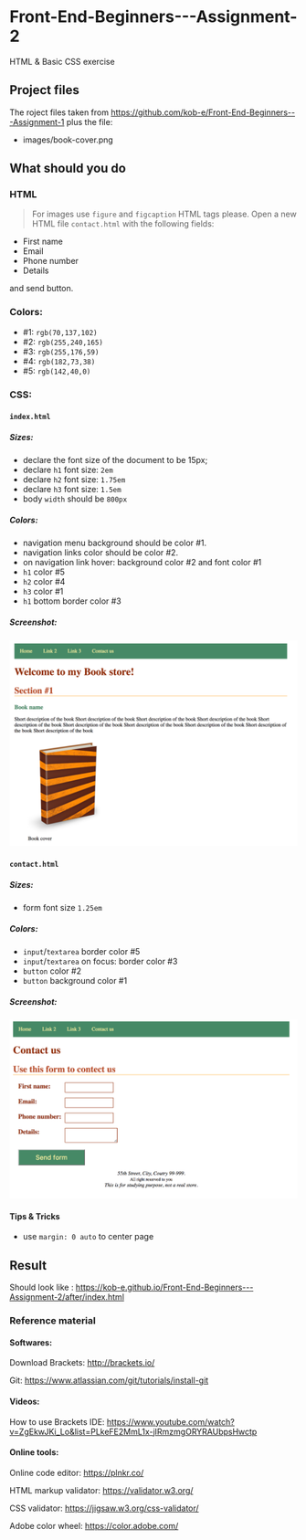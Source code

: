 # Front-End-Beginners---Assignment-2
HTML &amp; Basic CSS exercise

## Project files
The roject files taken from https://github.com/kob-e/Front-End-Beginners---Assignment-1
plus the file:
* images/book-cover.png


## What should you do
### HTML
> For images use `figure` and `figcaption` HTML tags please.
Open a new HTML file `contact.html` with the following fields:
* First name
* Email
* Phone number
* Details

and send button.

### Colors:
* #1: `rgb(70,137,102)`
* #2: `rgb(255,240,165)`
* #3: `rgb(255,176,59)`
* #4: `rgb(182,73,38)`
* #5: `rgb(142,40,0)`

### CSS:
#### `index.html`
##### Sizes:
* declare the font size of the document to be 15px;
* declare `h1` font size: `2em`
* declare `h2` font size: `1.75em`
* declare `h3` font size: `1.5em`
* body `width` should be `800px`

##### Colors:
* navigation menu background should be color #1.
* navigation links color should be color #2.
* on navigation link hover: background color #2 and font color #1
* `h1` color #5
* `h2` color #4
* `h3` color #1
* `h1` bottom border color #3

##### Screenshot:
![Screenshot of index.html page](./screenshots/ex2-index-screenshot.png)

#### `contact.html`
##### Sizes:
* form font size `1.25em`

##### Colors:
* `input`/`textarea` border color #5
* `input`/`textarea` on focus: border color #3
* `button` color #2
* `button` background color #1

##### Screenshot:
![Screenshot of contact.html page](./screenshots/ex2-contact-screenshot.png)

#### Tips &amp; Tricks
* use `margin: 0 auto` to center page
## Result
Should look like : https://kob-e.github.io/Front-End-Beginners---Assignment-2/after/index.html

### Reference material

#### Softwares:
Download Brackets: http://brackets.io/

Git: https://www.atlassian.com/git/tutorials/install-git

#### Videos:
How to use Brackets IDE: https://www.youtube.com/watch?v=ZgEkwJKi_Lo&list=PLkeFE2MmL1x-jIRmzmgORYRAUbpsHwctp

#### Online tools:
Online code editor: https://plnkr.co/

HTML markup validator: https://validator.w3.org/

CSS validator: https://jigsaw.w3.org/css-validator/

Adobe color wheel: https://color.adobe.com/

 